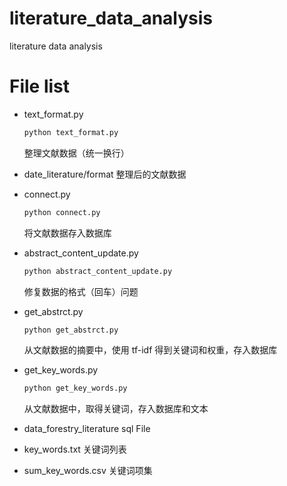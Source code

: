 # literature_data_analysis
literature data analysis

# File list
- text_format.py
  ```python
  python text_format.py
  ```
  整理文献数据（统一换行）

- date_literature/format
  整理后的文献数据

- connect.py
  ```python
  python connect.py
  ```
  将文献数据存入数据库

- abstract_content_update.py
  ```python
  python abstract_content_update.py
  ```
  修复数据的格式（回车）问题

- get_abstrct.py
  ```python
  python get_abstrct.py
  ```
  从文献数据的摘要中，使用 tf-idf 得到关键词和权重，存入数据库

- get_key_words.py
  ```python
  python get_key_words.py
  ```
  从文献数据中，取得关键词，存入数据库和文本

- data_forestry_literature
  sql File

- key_words.txt
  关键词列表

- sum_key_words.csv
  关键词项集
